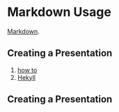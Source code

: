 # Markdown Usage
[Markdown](http://daringfireball.net/projects/markdown/). 
## Creating a Presentation 
1. [how to](http://www.maclife.com/article/howtos/how_create_presentation_markdown)
2. [Hekyll](http://www.phase2technology.com/blog/meet-hekyll-markdown-presentations-for-hackers/)
## Creating a Presentation 
